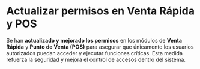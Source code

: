 # Actualizar permisos en Venta Rápida y POS

Se han **actualizado y mejorado los permisos** en los módulos de **Venta Rápida** y **Punto de Venta (POS)** para asegurar que únicamente los usuarios autorizados puedan acceder y ejecutar funciones críticas. Esta medida refuerza la seguridad y mejora el control de accesos dentro del sistema.



